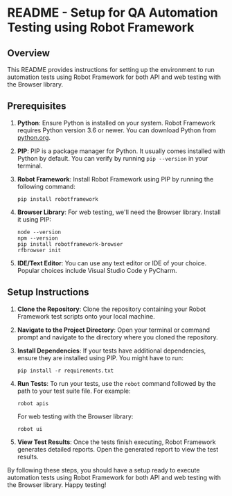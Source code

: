 # README - Setup for QA Automation Testing using Robot Framework

## Overview

This README provides instructions for setting up the environment to run automation tests using Robot Framework for both API and web testing with the Browser library.

## Prerequisites

1. **Python**: Ensure Python is installed on your system. Robot Framework requires Python version 3.6 or newer. You can download Python from [python.org](https://www.python.org/downloads/).

2. **PIP**: PIP is a package manager for Python. It usually comes installed with Python by default. You can verify by running `pip --version` in your terminal.

3. **Robot Framework**: Install Robot Framework using PIP by running the following command:
   ```
   pip install robotframework
   ```

4. **Browser Library**: For web testing, we'll need the Browser library. Install it using PIP:

    ```
    node --version
    npm --version
    pip install robotframework-browser
    rfbrowser init
   ```


6. **IDE/Text Editor**: You can use any text editor or IDE of your choice. Popular choices include Visual Studio Code y PyCharm.

## Setup Instructions

1. **Clone the Repository**: Clone the repository containing your Robot Framework test scripts onto your local machine.

2. **Navigate to the Project Directory**: Open your terminal or command prompt and navigate to the directory where you cloned the repository.

3. **Install Dependencies**: If your tests have additional dependencies, ensure they are installed using PIP. You might have to run:
   ```
   pip install -r requirements.txt
   ```


4. **Run Tests**: To run your tests, use the `robot` command followed by the path to your test suite file. For example:
   ```
   robot apis
   ```

   For web testing with the Browser library:
   ```
   robot ui
   ```
5. **View Test Results**: Once the tests finish executing, Robot Framework generates detailed reports. Open the generated report to view the test results.


By following these steps, you should have a setup ready to execute automation tests using Robot Framework for both API and web testing with the Browser library. Happy testing!
